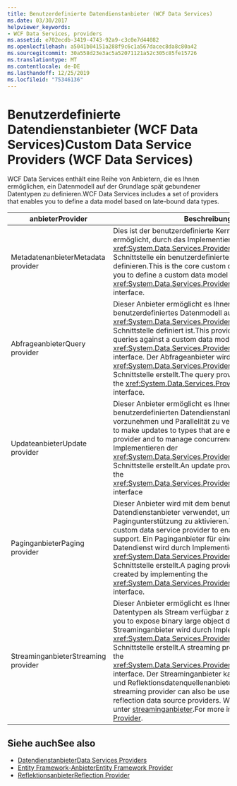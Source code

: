 ```yaml
---
title: Benutzerdefinierte Datendienstanbieter (WCF Data Services)
ms.date: 03/30/2017
helpviewer_keywords:
- WCF Data Services, providers
ms.assetid: e702ecdb-3419-4743-92a9-c3c0e7d44082
ms.openlocfilehash: a5041b04151a288f9c6c1a567dacec8da8c80a42
ms.sourcegitcommit: 30a558d23e3ac5a52071121a52c305c85fe15726
ms.translationtype: MT
ms.contentlocale: de-DE
ms.lasthandoff: 12/25/2019
ms.locfileid: "75346136"
---
```

# <a name="custom-data-service-providers-wcf-data-services"></a><span data-ttu-id="eb4d1-102">Benutzerdefinierte Datendienstanbieter (WCF Data Services)</span><span class="sxs-lookup"><span data-stu-id="eb4d1-102">Custom Data Service Providers (WCF Data Services)</span></span>
<span data-ttu-id="eb4d1-103">WCF Data Services enthält eine Reihe von Anbietern, die es Ihnen ermöglichen, ein Datenmodell auf der Grundlage spät gebundener Datentypen zu definieren.</span><span class="sxs-lookup"><span data-stu-id="eb4d1-103">WCF Data Services includes a set of providers that enables you to define a data model based on late-bound data types.</span></span>  
  
|<span data-ttu-id="eb4d1-104">anbieter</span><span class="sxs-lookup"><span data-stu-id="eb4d1-104">Provider</span></span>|<span data-ttu-id="eb4d1-105">Beschreibung</span><span class="sxs-lookup"><span data-stu-id="eb4d1-105">Description</span></span>|  
|--------------|-----------------|  
|<span data-ttu-id="eb4d1-106">Metadatenanbieter</span><span class="sxs-lookup"><span data-stu-id="eb4d1-106">Metadata provider</span></span>|<span data-ttu-id="eb4d1-107">Dies ist der benutzerdefinierte Kerndatendienstanbieter, der es Ihnen ermöglicht, durch das Implementieren der <xref:System.Data.Services.Providers.IDataServiceMetadataProvider>-Schnittstelle ein benutzerdefiniertes Datenmodell zur Laufzeit zu definieren.</span><span class="sxs-lookup"><span data-stu-id="eb4d1-107">This is the core custom data service provider that enables you to define a custom data model at runtime by implementing the <xref:System.Data.Services.Providers.IDataServiceMetadataProvider> interface.</span></span>|  
|<span data-ttu-id="eb4d1-108">Abfrageanbieter</span><span class="sxs-lookup"><span data-stu-id="eb4d1-108">Query provider</span></span>|<span data-ttu-id="eb4d1-109">Dieser Anbieter ermöglicht es Ihnen, Abfragen an ein benutzerdefiniertes Datenmodell auszuführen, das mit der <xref:System.Data.Services.Providers.IDataServiceMetadataProvider>-Schnittstelle definiert ist.</span><span class="sxs-lookup"><span data-stu-id="eb4d1-109">This provider enables you to execute queries against a custom data model that is defined by using the <xref:System.Data.Services.Providers.IDataServiceMetadataProvider> interface.</span></span> <span data-ttu-id="eb4d1-110">Der Abfrageanbieter wird durch Implementieren der <xref:System.Data.Services.Providers.IDataServiceQueryProvider>-Schnittstelle erstellt.</span><span class="sxs-lookup"><span data-stu-id="eb4d1-110">The query provider is created by implementing the <xref:System.Data.Services.Providers.IDataServiceQueryProvider> interface.</span></span>|  
|<span data-ttu-id="eb4d1-111">Updateanbieter</span><span class="sxs-lookup"><span data-stu-id="eb4d1-111">Update provider</span></span>|<span data-ttu-id="eb4d1-112">Dieser Anbieter ermöglicht es Ihnen, Updates an in einem benutzerdefinierten Datendienstanbieter verfügbar gemachte Typen vorzunehmen und Parallelität zu verwalten.</span><span class="sxs-lookup"><span data-stu-id="eb4d1-112">This provider enables you to make updates to types that are exposed in a custom data service provider and to manage concurrency.</span></span> <span data-ttu-id="eb4d1-113">Ein Updateanbieter wird durch Implementieren der <xref:System.Data.Services.Providers.IDataServiceUpdateProvider>-Schnittstelle erstellt.</span><span class="sxs-lookup"><span data-stu-id="eb4d1-113">An update provider is created by implementing the <xref:System.Data.Services.Providers.IDataServiceUpdateProvider> interface</span></span>|  
|<span data-ttu-id="eb4d1-114">Paginganbieter</span><span class="sxs-lookup"><span data-stu-id="eb4d1-114">Paging provider</span></span>|<span data-ttu-id="eb4d1-115">Dieser Anbieter wird mit dem benutzerdefinierten Datendienstanbieter verwendet, um servergesteuerte Pagingunterstützung zu aktivieren.</span><span class="sxs-lookup"><span data-stu-id="eb4d1-115">This provider is used with the custom data service provider to enable server-driven paging support.</span></span> <span data-ttu-id="eb4d1-116">Ein Paginganbieter für einen benutzerdefinierten Datendienst wird durch Implementieren der <xref:System.Data.Services.Providers.IDataServicePagingProvider>-Schnittstelle erstellt.</span><span class="sxs-lookup"><span data-stu-id="eb4d1-116">A paging provider for a custom data service is created by implementing the <xref:System.Data.Services.Providers.IDataServicePagingProvider> interface.</span></span>|  
|<span data-ttu-id="eb4d1-117">Streaminganbieter</span><span class="sxs-lookup"><span data-stu-id="eb4d1-117">Streaming provider</span></span>|<span data-ttu-id="eb4d1-118">Dieser Anbieter ermöglicht es Ihnen, Binary Large Object-Datentypen als Stream verfügbar zu machen.</span><span class="sxs-lookup"><span data-stu-id="eb4d1-118">This provider enables you to expose binary large object data types as a stream.</span></span> <span data-ttu-id="eb4d1-119">Ein Streaminganbieter wird durch Implementieren der <xref:System.Data.Services.Providers.IDataServiceStreamProvider>-Schnittstelle erstellt.</span><span class="sxs-lookup"><span data-stu-id="eb4d1-119">A streaming provider is created by implementing the <xref:System.Data.Services.Providers.IDataServiceStreamProvider> interface.</span></span> <span data-ttu-id="eb4d1-120">Der Streaminganbieter kann auch mit Entity Framework und Reflektionsdatenquellenanbietern verwendet werden.</span><span class="sxs-lookup"><span data-stu-id="eb4d1-120">The streaming provider can also be used with Entity Framework and reflection data source providers.</span></span> <span data-ttu-id="eb4d1-121">Weitere Informationen finden Sie unter [streaminganbieter](streaming-provider-wcf-data-services.md).</span><span class="sxs-lookup"><span data-stu-id="eb4d1-121">For more information, see [Streaming Provider](streaming-provider-wcf-data-services.md).</span></span>|  
  
## <a name="see-also"></a><span data-ttu-id="eb4d1-122">Siehe auch</span><span class="sxs-lookup"><span data-stu-id="eb4d1-122">See also</span></span>

- [<span data-ttu-id="eb4d1-123">Datendienstanbieter</span><span class="sxs-lookup"><span data-stu-id="eb4d1-123">Data Services Providers</span></span>](data-services-providers-wcf-data-services.md)
- [<span data-ttu-id="eb4d1-124">Entity Framework-Anbieter</span><span class="sxs-lookup"><span data-stu-id="eb4d1-124">Entity Framework Provider</span></span>](entity-framework-provider-wcf-data-services.md)
- [<span data-ttu-id="eb4d1-125">Reflektionsanbieter</span><span class="sxs-lookup"><span data-stu-id="eb4d1-125">Reflection Provider</span></span>](reflection-provider-wcf-data-services.md)
